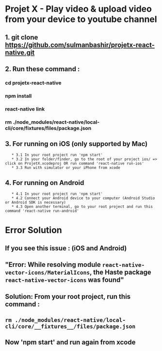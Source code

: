 # Projet X - Play video & upload video from your device to youtube channel

## 1.  git clone https://github.com/sulmanbashir/projetx-react-native.git
## 2.  Run these command :
###    cd projetx-react-native
###    npm install
###    react-native link
###    rm ./node_modules/react-native/local-cli/core/__fixtures__/files/package.json

## 3.  For running on iOS (only supported by Mac)
       * 3.1 In your root project run 'npm start' 
       * 3.2 In your folder/finder, go to the root of your project ios/ => click on ProjetX.xcodeproj OR run command 'react-native run-ios'
       * 3.3 Run with simulator or your iPhone from xcode
## 4.  For running on Android
       * 4.1 In your root project run 'npm start'
       * 4.2 Connect your Android device to your computer (Android Studio or Android SDK is necessary)
       * 4.3 Open another terminal, go to your root project and run this command 'react-native run-android'

# __Error Solution__
## If you see this issue : (iOS and Android)
## "Error: While resolving module `react-native-vector-icons/MaterialIcons`, the Haste package `react-native-vector-icons` was found"
## __Solution__: From your root project, run this command :
## `rm ./node_modules/react-native/local-cli/core/__fixtures__/files/package.json`
## Now 'npm start' and run again from xcode
